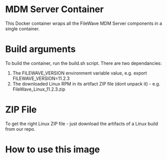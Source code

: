 # MDM Server Container
This Docker container wraps all the FileWave MDM Server components in a single container.

# Build arguments
To build the container, run the build.sh script.  There are two dependancies:
  1. The FILEWAVE_VERSION environment variable value, e.g. export FILEWAVE_VERSION=11.2.3
  2. The downloaded Linux RPM in its artifact ZIP file (dont unpack it) - e.g. FileWave_Linux_11.2.3.zip

# ZIP File
To get the right Linux ZIP file - just download the artifacts of a Linux build from our repo.

# How to use this image

